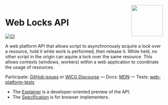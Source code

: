 <img src="https://w3c.github.io/web-locks/logo-lock.svg" height="100" align=right>

# Web Locks API

[![CI](https://github.com/w3c/web-locks/actions/workflows/auto-publish.yml/badge.svg)](https://github.com/w3c/web-locks/actions/workflows/auto-publish.yml)

A web platform API that allows script to asynchronously acquire a lock over a resource, hold it while work is performed, then release it. While held, no other script in the origin can aquire a lock over the same resource. This allows contexts (windows, workers) within a web application to coordinate the usage of resources.

Participate: [GitHub issues](https://github.com/w3c/web-locks/issues) or [WICG Discourse](https://discourse.wicg.io/t/application-defined-locks/2581) &mdash;
Docs: [MDN](https://developer.mozilla.org/en-US/docs/Web/API/Web_Locks_API) &mdash;
Tests: [web-platform-tests](https://github.com/web-platform-tests/wpt/tree/master/web-locks)

* The [Explainer](EXPLAINER.md) is a developer-oriented preview of the API.
* The [Specification](https://w3c.github.io/web-locks/) is for browser implementers.

